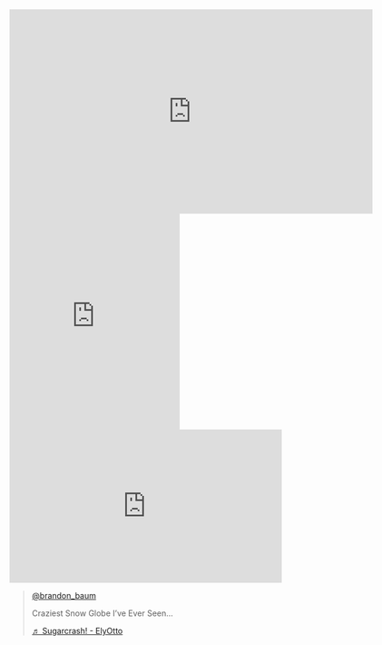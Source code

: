 <iframe id="ytplayer" type="text/html" width="640" height="360"
  src="https://www.youtube.com/embed/M7lc1UVf-VE?autoplay=1&origin=http://example.com"
  frameborder="0"></iframe>
  
  <iframe src="https://open.spotify.com/embed/track/1L3wn1FJHmnv9OpjVbkMzY" width="300" height="380" frameborder="0" allowtransparency="true" allow="encrypted-media"></iframe>

<iframe width="480" height="270" src="https://www.kickstarter.com/projects/elanlee/throw-throw-burrito/widget/video.html" frameborder="0" scrolling="no"> </iframe>

<blockquote class="tiktok-embed" cite="https://www.tiktok.com/@brandon_baum/video/6938801694008528134" data-video-id="6938801694008528134" style="max-width: 605px;min-width: 325px;" > <section> <a target="_blank" title="@brandon_baum" href="https://www.tiktok.com/@brandon_baum">@brandon_baum</a> <p>Craziest Snow Globe I’ve Ever Seen...</p> <a target="_blank" title="♬ Sugarcrash! - ElyOtto" href="https://www.tiktok.com/music/Sugarcrash-6920125567752734722">♬ Sugarcrash! - ElyOtto</a> </section> </blockquote> <script async src="https://www.tiktok.com/embed.js"></script>
